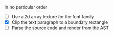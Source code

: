 In no particular order

- [ ] Use a 2d array texture for the font family
- [X] Clip the text paragraph to a boundary rectangle
- [ ] Parse the source code and render from the AST

